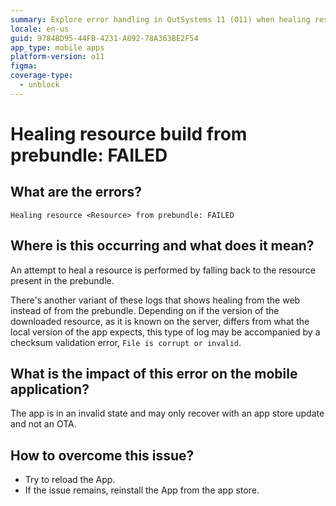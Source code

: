 ```yaml
---
summary: Explore error handling in OutSystems 11 (O11) when healing resources from prebundle fails, impacting mobile app stability.
locale: en-us
guid: 9784BD95-44FB-4231-A892-78A363BE2F54
app_type: mobile apps
platform-version: o11
figma:
coverage-type:
  - unblock
---
```


# Healing resource build from prebundle: FAILED

## What are the errors?

``Healing resource <Resource> from prebundle: FAILED``

## Where is this occurring and what does it mean?

An attempt to heal a resource is performed by falling back to the resource present in the prebundle.

There's another variant of these logs that shows healing from the web instead of from the prebundle. Depending on if the version of the downloaded resource, as it is known on the server, differs from what the local version of the app expects, this type of log may be accompanied by a checksum validation error, ``File is corrupt or invalid``.

## What is the impact of this error on the mobile application?

The app is in an invalid state and may only recover with an app store update and not an OTA. 

## How to overcome this issue?

* Try to reload the App. 
* If the issue remains, reinstall the App from the app store.



